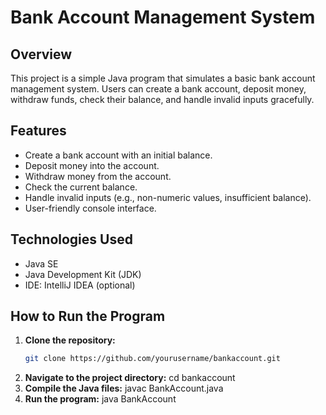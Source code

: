# Bank Account Management System

## Overview
This project is a simple Java program that simulates a basic bank account management system. Users can create a bank account, deposit money, withdraw funds, check their balance, and handle invalid inputs gracefully.

## Features
- Create a bank account with an initial balance.
- Deposit money into the account.
- Withdraw money from the account.
- Check the current balance.
- Handle invalid inputs (e.g., non-numeric values, insufficient balance).
- User-friendly console interface.

## Technologies Used
- Java SE
- Java Development Kit (JDK)
- IDE: IntelliJ IDEA (optional)

## How to Run the Program
1. **Clone the repository:**
   ```bash
   git clone https://github.com/yourusername/bankaccount.git
2. **Navigate to the project directory:**
   cd bankaccount
3. **Compile the Java files:**
   javac BankAccount.java
4. **Run the program:**
   java BankAccount

